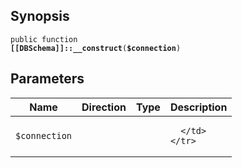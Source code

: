 ## Synopsis

<code>public function <b>[[DBSchema]]::__construct</b>(<b>$connection</b>)</code>

## Parameters

<table>
  <thead>
    <tr>
      <th>Name</th>
      <th>Direction</th>
      <th>Type</th>
      <th>Description</th>
    </tr>
  </thead>
  <tbody>
    <tr>
      <td><code>$connection</code>
      <td><i></i></td>
      <td></td>
      <td>

      </td>
    </tr>
  </tbody>
</table>

